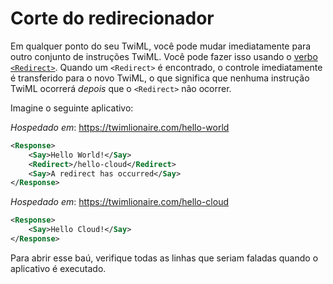 # Corte do redirecionador

Em qualquer ponto do seu TwiML, você pode mudar imediatamente para outro conjunto de instruções TwiML. Você pode fazer isso usando o [verbo `<Redirect>`](https://www.twilio.com/docs/voice/twiml/redirect). Quando um `<Redirect>` é encontrado, o controle imediatamente é transferido para o novo TwiML, o que significa que nenhuma instrução TwiML ocorrerá _depois_ que o `<Redirect>` não ocorrer.

Imagine o seguinte aplicativo:

_Hospedado em_: https://twimlionaire.com/hello-world

```xml
<Response>
    <Say>Hello World!</Say>
    <Redirect>/hello-cloud</Redirect>
    <Say>A redirect has occurred</Say>
</Response>
```

_Hospedado em_: https://twimlionaire.com/hello-cloud

```xml
<Response>
    <Say>Hello Cloud!</Say>
</Response>
```

Para abrir esse baú, verifique todas as linhas que seriam faladas quando o aplicativo é executado.